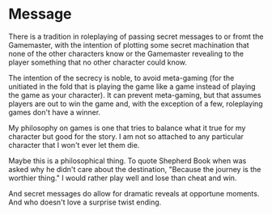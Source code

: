# Message

There is a tradition in roleplaying of passing secret messages to or fromt the Gamemaster, with the intention of plotting some secret machination that none of the other characters know or the Gamemaster revealing to the player something that no other character could know. 

The intention of the secrecy is noble, to avoid meta-gaming (for the unitiated in the fold that is playing the game like a game instead of playing the game as your character). It can prevent meta-gaming, but that assumes players are out to win the game and, with the exception of a few, roleplaying games don't have a winner. 

My philosophy on games is one that tries to balance what it true for my character but good for the story. I am not so attached to any particular character that I won't ever let them die. 

Maybe this is a philosophical thing. To quote Shepherd Book when was asked why he didn't care about the destination, "Because the journey is the worthier thing." I would rather play well and lose than cheat and win.

And secret messages do allow for dramatic reveals at opportune moments. And who doesn't love a surprise twist ending.
